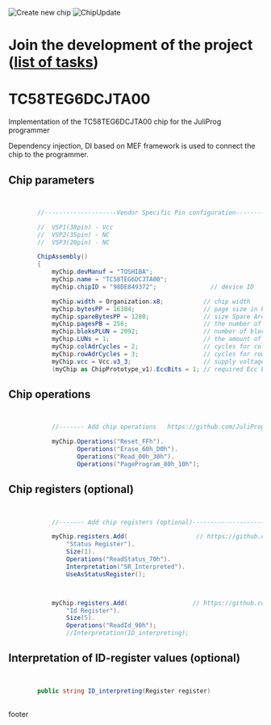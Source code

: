 ![Create new chip](https://github.com/JuliProg/TC58TEG6DCJTA00/workflows/Create%20new%20chip/badge.svg?event=repository_dispatch)
![ChipUpdate](https://github.com/JuliProg/TC58TEG6DCJTA00/workflows/ChipUpdate/badge.svg)
# Join the development of the project ([list of tasks](https://github.com/users/JuliProg/projects/1))


# TC58TEG6DCJTA00
Implementation of the TC58TEG6DCJTA00 chip for the JuliProg programmer

Dependency injection, DI based on MEF framework is used to connect the chip to the programmer.

<section class = "listing">

# Chip parameters
```c#


        //--------------------Vendor Specific Pin configuration---------------------------

        //  VSP1(38pin) - Vcc    
        //  VSP2(35pin) - NC
        //  VSP3(20pin) - NC

        ChipAssembly()
        {
            myChip.devManuf = "TOSHIBA";
            myChip.name = "TC58TEG6DCJTA00";
            myChip.chipID = "98DE849372";               // device ID

            myChip.width = Organization.x8;           // chip width
            myChip.bytesPP = 16384;                   // page size in bytes
            myChip.spareBytesPP = 1280;               // size Spare Area in bytes
            myChip.pagesPB = 256;                     // the number of pages per block
            myChip.bloksPLUN = 2092;                  // number of blocks in CE
            myChip.LUNs = 1;                          // the amount of CE in the chip
            myChip.colAdrCycles = 2;                  // cycles for column addressing
            myChip.rowAdrCycles = 3;                  // cycles for row addressing 
            myChip.vcc = Vcc.v3_3;                    // supply voltage
            (myChip as ChipPrototype_v1).EccBits = 1; // required Ecc bits for each 512 bytes

```
# Chip operations
```c#


            //------- Add chip operations   https://github.com/JuliProg/Wiki#command-set---------------------------------------------------

            myChip.Operations("Reset_FFh").
                   Operations("Erase_60h_D0h").
                   Operations("Read_00h_30h").
                   Operations("PageProgram_80h_10h");

```
# Chip registers (optional)
```c#


            //------- Add chip registers (optional)----------------------------------------------------

            myChip.registers.Add(                   // https://github.com/JuliProg/Wiki/wiki/StatusRegister
                "Status Register").
                Size(1).
                Operations("ReadStatus_70h").
                Interpretation("SR_Interpreted").   
                UseAsStatusRegister();



            myChip.registers.Add(                  // https://github.com/JuliProg/Wiki/wiki/ID-Register
                "Id Register").
                Size(5).
                Operations("ReadId_90h");               
                //Interpretation(ID_interpreting);          

```
# Interpretation of ID-register values ​​(optional)
```c#


        public string ID_interpreting(Register register)   
        
```
</section>
















footer
